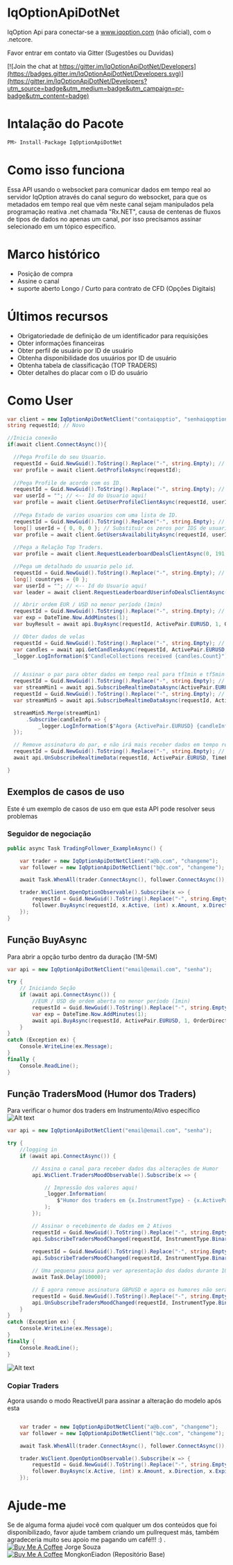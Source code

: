 # IqOptionApiDotNet

IqOption Api para conectar-se a www.iqoption.com (não oficial), com o .netcore.

Favor entrar em contato via Gitter (Sugestões ou Duvidas)

[![Join the chat at https://gitter.im/IqOptionApiDotNet/Developers](https://badges.gitter.im/IqOptionApiDotNet/Developers.svg)](https://gitter.im/IqOptionApiDotNet/Developers?utm_source=badge&utm_medium=badge&utm_campaign=pr-badge&utm_content=badge)

# Intalação do Pacote

```javascript
PM> Install-Package IqOptionApiDotNet

```

# Como isso funciona

Essa API usando o websocket para comunicar dados em tempo real ao servidor IqOption através do canal seguro do websocket, para que os metadados em tempo real que vêm neste canal sejam manipulados pela programação reativa .net chamada "Rx.NET", causa de centenas de fluxos de tipos de dados no apenas um canal, por isso precisamos assinar selecionado em um tópico específico.

# Marco histórico

- Posição de compra
- Assine o canal
- suporte aberto Longo / Curto para contrato de CFD (Opções Digitais)

# Últimos recursos
- Obrigatoriedade de definição de um identificador para requisições
- Obter informações financeiras
- Obter perfil de usuário por ID de usuário
- Obtenha disponibilidade dos usuários por ID de usuário
- Obtenha tabela de classificação (TOP TRADERS)
- Obter detalhes do placar com o ID do usuário


# Como User

```csharp
var client = new IqOptionApiDotNetClient("contaiqoptio", "senhaiqoption");
string requestId; // Novo

//Inicia conexão
if(await client.ConnectAsync()){

  //Pega Profile do seu Usuario.
  requestId = Guid.NewGuid().ToString().Replace("-", string.Empty); // Novo
  var profile = await client.GetProfileAsync(requestId);
  
  //Pega Profile de acordo com os ID.
  requestId = Guid.NewGuid().ToString().Replace("-", string.Empty); // Novo
  var userId = ""; // <-- Id do Usuario aqui!
  var profile = await client.GetUserProfileClientAsync(requestId, userId);
  
  //Pega Estado de varios usuarios com uma lista de ID.
  requestId = Guid.NewGuid().ToString().Replace("-", string.Empty); // Novo
  long[] userId = { 0, 0, 0 }; // Substituir os zeros por IDS de usuarios
  var profile = await client.GetUsersAvailabilityAsync(requestId, userId);
  
  //Pega a Relação Top Traders.
  var profile = await client.RequestLeaderboardDealsClientAsync(0, 191, 1, 10, 64, 64, 64, 64, 2);

  //Pega um detalhado do usuario pelo id.
  requestId = Guid.NewGuid().ToString().Replace("-", string.Empty); // Novo
  long[] countryes = {0 };
  var userId = ""; // <-- Id do Usuario aqui!
  var leader = await client.RequestLeaderboardUserinfoDealsClientAsync(requestId, countryes, userId);

  // Abrir ordem EUR / USD no menor período (1min)
  requestId = Guid.NewGuid().ToString().Replace("-", string.Empty); // Novo
  var exp = DateTime.Now.AddMinutes(1);
  var buyResult = await api.BuyAsync(requestId, ActivePair.EURUSD, 1, OrderDirection.Call, exp);

  // Obter dados de velas
  requestId = Guid.NewGuid().ToString().Replace("-", string.Empty); // Novo
  var candles = await api.GetCandlesAsync(requestId, ActivePair.EURUSD, TimeFrame.Min1, 100, DateTimeOffset.Now);
  _logger.LogInformation($"CandleCollections received {candles.Count}");


  // Assinar o par para obter dados em tempo real para tf1min e tf5min
  requestId = Guid.NewGuid().ToString().Replace("-", string.Empty); // Novo
  var streamMin1 = await api.SubscribeRealtimeDataAsync(ActivePair.EURUSD, TimeFrame.Min1);
  requestId = Guid.NewGuid().ToString().Replace("-", string.Empty); // Novo
  var streamMin5 = await api.SubscribeRealtimeDataAsync(requestId, ActivePair.EURUSD, TimeFrame.Min5);

  streamMin5.Merge(streamMin1)
      .Subscribe(candleInfo => {
          _logger.LogInformation($"Agora {ActivePair.EURUSD} {candleInfo.TimeFrame} : Bid={candleInfo.Bid}\t Ask={candleInfo.Ask}\t");
  });

  // Remove assinatura do par, e não irá mais receber dados em tempo real para impressão min5 no console
  requestId = Guid.NewGuid().ToString().Replace("-", string.Empty); // Novo
  await api.UnSubscribeRealtimeData(requestId, ActivePair.EURUSD, TimeFrame.Min5);

}

```

## Exemplos de casos de uso

Este é um exemplo de casos de uso em que esta API pode resolver seus problemas

### Seguidor de negociação

```csharp
public async Task TradingFollower_ExampleAsync() {

    var trader = new IqOptionApiDotNetClient("a@b.com", "changeme");
    var follower = new IqOptionApiDotNetClient("b@c.com", "changeme");

    await Task.WhenAll(trader.ConnectAsync(), follower.ConnectAsync());

    trader.WsClient.OpenOptionObservable().Subscribe(x => {
        requestId = Guid.NewGuid().ToString().Replace("-", string.Empty); // Novo
        follower.BuyAsync(requestId, x.Active, (int) x.Amount, x.Direction, x.ExpirationTime);
    });
}
```

## Função BuyAsync

Para abrir a opção turbo dentro da duração (1M-5M)

```csharp
var api = new IqOptionApiDotNetClient("email@email.com", "senha");

try {
    // Iniciando Seção
    if (await api.ConnectAsync()) {
        //EUR / USD de ordem aberta no menor período (1min)
        requestId = Guid.NewGuid().ToString().Replace("-", string.Empty); // Novo
        var exp = DateTime.Now.AddMinutes(1);
        await api.BuyAsync(requestId, ActivePair.EURUSD, 1, OrderDirection.Call, exp);
    }
}
catch (Exception ex) {
    Console.WriteLine(ex.Message);
}
finally {
    Console.ReadLine();
}

```

## Função TradersMood (Humor dos Traders)

Para verificar o humor dos traders em Instrumento/Ativo específico
![Alt text](img/TraderMoodChanged_Portal.png)

```csharp
var api = new IqOptionApiDotNetClient("email@email.com", "senha");

try {
    //logging in
    if (await api.ConnectAsync()) {

        // Assina o canal para receber dados das alterações de Humor
        api.WsClient.TradersMoodObservable().Subscribe(x => {

            // Impressão dos valores aqui!
            _logger.Information(
                $"Humor dos traders em {x.InstrumentType} - {x.ActivePair} valores Superior :{x.Higher}, Baixo: {x.Lower}"
            );
        });

        // Assinar o recebimento de dados em 2 Ativos
        requestId = Guid.NewGuid().ToString().Replace("-", string.Empty); // Novo
        api.SubscribeTradersMoodChanged(requestId, InstrumentType.BinaryOption, ActivePair.EURUSD);
        
        requestId = Guid.NewGuid().ToString().Replace("-", string.Empty); // Novo
        api.SubscribeTradersMoodChanged(requestId, InstrumentType.BinaryOption, ActivePair.GBPUSD);

        // Uma pequena pausa para ver apresentação dos dados durante 10 segundos
        await Task.Delay(10000);

        // E agora remove assinatura GBPUSD e agora os humores não serão mais enviados
        requestId = Guid.NewGuid().ToString().Replace("-", string.Empty); // Novo
        api.UnSubscribeTradersMoodChanged(requestId, InstrumentType.BinaryOption, ActivePair.GBPUSD);
    }
}
catch (Exception ex) {
    Console.WriteLine(ex.Message);
}
finally {
    Console.ReadLine();
}

```

![Alt text](img/TraderMoodChanged.png)

### Copiar Traders

Agora usando o modo ReactiveUI para assinar a alteração do modelo após esta

```csharp

    var trader = new IqOptionApiDotNetClient("a@b.com", "changeme");
    var follower = new IqOptionApiDotNetClient("b@c.com", "changeme");

    await Task.WhenAll(trader.ConnectAsync(), follower.ConnectAsync());

    trader.WsClient.OpenOptionObservable().Subscribe(x => {
        requestId = Guid.NewGuid().ToString().Replace("-", string.Empty); // Novo
        follower.BuyAsync(x.Active, (int) x.Amount, x.Direction, x.ExpirationTime);
    });

```

# Ajude-me

Se de alguma forma ajudei você com qualquer um dos conteúdos que foi disponibilizado, favor ajude tambem criando um pullrequest más, também agradeceria muito seu apoio me pagando um café!!! :) . <br>
<a href="https://buymeacoffee.com/jorgesouza" target="_blank"><img src="https://www.buymeacoffee.com/assets/img/custom_images/black_img.png" alt="Buy Me A Coffee" style="height: auto !important;width: auto !important;" ></a> Jorge Souza<br>
<a href="https://www.buymeacoffee.com/6VF3XHb" target="_blank"><img src="https://www.buymeacoffee.com/assets/img/custom_images/black_img.png" alt="Buy Me A Coffee" style="height: auto !important;width: auto !important;" ></a> MongkonEiadon (Repositório Base) 
